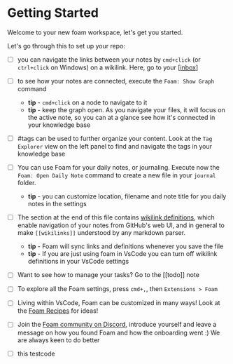 # Getting Started

Welcome to your new foam workspace, let's get you started.

Let's go through this to set up your repo:

- [ ] you can navigate the links between your notes by `cmd+click` (or `ctrl+click` on Windows) on a wikilink. Here, go to your [[inbox]]

- [ ] to see how your notes are connected, execute the `Foam: Show Graph` command
  - **tip** - `cmd+click` on a node to navigate to it
  - **tip** - keep the graph open. As you navigate your files, it will focus on the active note, so you can at a glance see how it's connected in your knowledge base

- [ ] #tags can be used to further organize your content. Look at the `Tag Explorer` view on the left panel to find and navigate the tags in your knowledge base

- [ ] You can use Foam for your daily notes, or journaling. Execute now the `Foam: Open Daily Note` command to create a new file in your `journal` folder.
  - **tip** - you can customize location, filename and note title for you daily notes in the settings

- [ ] The section at the end of this file contains [wikilink definitions](https://foambubble.github.io/foam/features/link-reference-definitions), which enable navigation of your notes from GitHub's web UI, and in general to make `[[wikilinks]]` understood by any markdown parser.
  - **tip** - Foam will sync links and definitions  whenever you save the file
  - **tip** - If you are just using foam in VsCode you can turn off wikilink definitions in your VsCode settings

- [ ] Want to see how to manage your tasks? Go to the [[todo]] note

- [ ] To explore all the Foam settings, press `cmd+,`, then `Extensions > Foam`

- [ ] Living within VsCode, Foam can be customized in many ways! Look at the [Foam Recipes](https://foambubble.github.io/foam/recipes/recipes) for ideas!

- [ ] Join the [Foam community on Discord](https://discord.gg/HV2tn2FpEk), introduce yourself and leave a message on how you found Foam and how the onboarding went :) We are always keen to do better
- [ ] this testcode

[//begin]: # "Autogenerated link references for markdown compatibility"
[inbox]: inbox.md "Inbox"
[//end]: # "Autogenerated link references"
